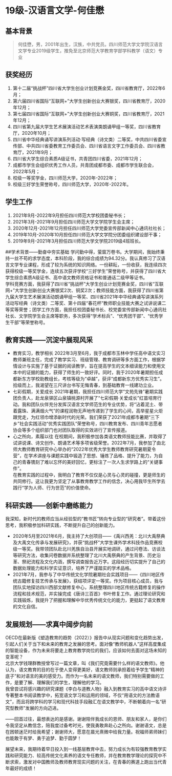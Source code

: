 # 19级-汉语言文学-何佳懋
## 基本背景
> 何佳懋，男，2001年出生，汉族，中共党员。四川师范大学文学院汉语言文学专业2019级学生，推免至北京师范大学教育学部学科教学（语文）专业<br>

## 获奖经历
1. 第十二届“挑战杯”四川省大学生创业计划竞赛金奖，四川省教育厅，2022年6月；<br>
2. 第六届四川省国际“互联网+”大学生创新创业大赛银奖，四川省教育厅，2020年12月；<br>
3. 第七届四川省国际“互联网+”大学生创新创业大赛铜奖，四川省教育厅，2021年12月；<br>
4. 四川省第九届大学生艺术展演活动艺术表演类朗诵甲组一等奖，四川省教育厅，2020年10月；<br>
5. 四川省中华经典诵写讲演系列活动·写经典（诗文类）二等奖，中共四川省委宣传部、中共四川省委教育工作委员会、四川省语言文字工作委员会、四川省教育厅，2021年9月；<br>
6. 四川省大学生综合素质A级证书，共青团四川省委，2021年12月；<br>
7. 成都市学生会组织优秀工作人员，共青团成都市委、成都市学生联合会，2022年5月；<br>
9. 校级一等奖学金，四川师范大学，2020年-2022年；<br>
10. 校级三好学生荣誉称号，四川师范大学，2020年-2022年。<br>

## 学生工作
1. 2021年9月-2022年9月担任四川师范大学校团委秘书长；<br>
2. 2021年3月-2021年9月担任四川师范大学文学院学生会主席；<br>
3. 2020年12月-2021年12月担任四川师范大学党委宣传部新闻中心通讯社社长；<br>
4. 2019年10月-2020年10月担任四川师范大学文学院分团委组织建设部干事；<br>
5. 2019年9月-2021年3月担任四川师范大学文学院2019级4班班长。<br>

##学术背景——勤奋中夯实基础
学问勤中得，萤窗万卷书。大学期间，我始终秉持一丝不苟的求学态度，本科阶段，我的综合成绩为94.32分。我认真修习了汉语言文学专业课程，形成了较为系统的知识网络。一份耕耘，一份收获，我连续四次获得校级一等奖学金，连续五次获评学校“三好学生”荣誉称号，并获得了四川省大学生综合素质A级证书、高中语文教师资格证书和普通话二级甲等证书。<br>
学科竞赛方面，我获得了四川省“挑战杯”大学生创业计划竞赛金奖，四川省“互联网+”大学生创新创业大赛银奖2次、铜奖2次；教师技能方面，我获得了四川省第九届大学生艺术展演活动朗诵甲组一等奖、四川省2021年中华经典诵写讲演系列活动写经典（诗文类）二等奖、第十四届“春花杯”教师职业技能大赛之试讲说课二等奖等荣誉；团学工作方面，我担任校团委秘书长、校党委宣传部新闻中心通讯社社长、文学院学生会主席等职务，多次获得“学术标兵”、“优秀团干部”、“优秀学生干部”等荣誉称号。<br>
## 教育实践——沉淀中展现风采
* 教育实习，教学相长
2022年3月至6月，我于成都市玉林中学任高中语文实习教师兼班主任，完成了教学实习、班级管理、教育调研等多方面工作，根据学情设计与实施了基于证据的阅读教学，旨在提高学生的文本细读能力和使用文本中的证据的能力，获得了师生的一致好评。同时，我于2020年暑期担任成都新东方学校助教组长，考核等级为“卓越”，获评“成都新东方优秀实习生”。拾级而上，我渴望在三尺讲台书写无悔青春，到基础教育一线建功立业。<br>
* 七彩假期，关爱成长
2021年暑期，我担任四川师范大学“文苑先锋”暑期实践团负责人，赴龙泉驿区山泉镇桃源村开展了“七彩假期·关爱成长”红苗培育行动。我和团队伙伴充分发挥汉语言文学师范生的专业优势，将“沾着泥土、带着露珠、满满烟火气”的课程润物无声地传递到了学生的心间，高举星星火炬跟党走，为红领巾增添新时代的光荣。我们荣获了2021年成都市暑期“三下乡”社会实践活动“优秀实践团队”荣誉称号，四川教育发布、四川青年志愿者协会等多个组织部门也对团队取得的实效进行了宣传报道。<br>
* 心之所向，素履以往
在校期间，我积极参加各类语文教师技能比赛，并取得了试讲说课、诗文创作、朗诵艺术等多项省级荣誉。2022年7月，我参加了由北师大教师教育研究中心举办的“2022年优秀大学生教师教育研究暑期夏令营”，在学术讲座与课题实践中锻造了思想、锤炼了品格、提升了能力，为自己的青春镌刻了难以忘怀的美好回忆，更标注了一次人生求学路上的“关键事件”。<br>
在教育实践的过程中，我明白了教育不仅仅是心灵与心灵的碰撞，更是师生的共同修行。这让我更为坚定了从事教育教学工作的信念，决心用我毕生所学去践行“学为人师、行为世范”的价值使命。<br>

## 科研实践——创新中磨练能力
我深知，新时代的教师应当从经验型的“教书匠”转向专业型的“研究者”。带着这份思考，我积极参加科研实践，不断提升自己的创新能力。<br>
* 2020年5月至2021年6月，我主持了大创项目——《禹兴西羌：北川大禹祭典及大禹文化传承与发展研究》，并获“挑战杯”大学生课外学术科技作品竞赛校级一等奖。我带领团队赴北川羌族自治县开展实地调研，通过问卷法、访谈法等研究方法，收集问卷数据并系统整理了北川大禹祭典的产生背景、历史沿革、祭祀流程及文化内涵，撰写调查报告近万字。这段经历切实提升了自己的数据处理能力和科学实证意识，培养了严谨踏实的学术品格。<br>
* 2021年7月，我参与了中华传统文化学院暑期社会实践项目——《四川地区传统古籍修复技艺传承与发展》，获结项评定一等奖。作为项目核心成员，我与团队实地探访四川西部文献修复中心，系统整理四川地区传统古籍修复的操作流程和技术规范，并实操完成《唐诗三百首》书叶修复工作。通过理论研究和实践锻炼，我提升了把握和理解中华优秀传统文化的能力，更挺起了语文教育的文化自信。<br>

## 发展规划——求真中阔步向前
OECD在最新版《塑造教育的趋势（2022）》报告中从现实问题和变化趋势出发，引起人们关于当下和未来的教育之发展的思考。面对像“教师机器人”这样高度集成的智能设备，作为未来将要走上教育教学岗位的我们，应该如何去面对这场未知的变革呢？<br>
北京大学钱理群教授曾写过一篇文章，叫《我们究竟需要什么样的语文教师》。他认为，语文教育的目的在于使人变得更美好，语文教师则承担着给予学生“精神的底子”和对语言的美的感受力。而作为一名未来的语文教师，我们特别需要做的工作，是要了解、理解我们的学生，理解他的学习。<br>
我曾尝试将感兴趣的研究课题《李白与道教人物》融入到教育实习的高中语文诗评专著整本书阅读教学中，拓宽语文学习和运用的领域，不仅“用语文的方法教语文”，而且将跨学科的学习和现代科技手段融汇在语文教学中，不断朝着向一名“研究型教师”发展的方向迈进。<br>

——回首过往，最想表达的是感谢。谢谢陪伴我成长的恩师、朋友和家人，是你们令我坚定从教信念，陪我度过备考时光，使我勇敢奔赴心之所向。谢谢语文，总是在困顿迷茫时给我希望；谢谢师大，愿意在晨光熹微中给我力量。祝福师弟师妹们也能敢于有梦、勇于追梦、勤于圆梦！<br>

展望未来，我期待着早日投入到一线基层教育中去，努力成长为有较强教育教学实践和研究能力、较高传统文化素养的语文专任教师，并在教育教学理论的探究中不断求索，激发对中国教师及教师教育现实问题的关注，在青春的赛道上跑出当代青年最好的成绩！<br>
